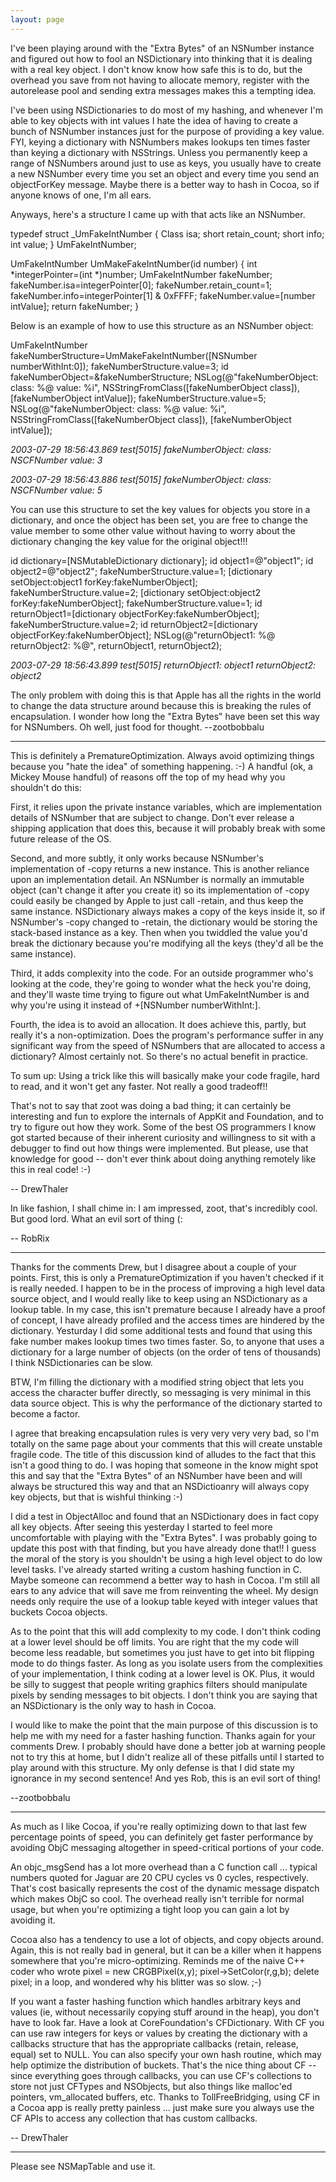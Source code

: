 ```yaml
---
layout: page
---
```


I've been playing around with the "Extra Bytes" of an NSNumber instance and figured out how to fool an NSDictionary into thinking that it is dealing with a real key object. I don't know know how safe this is to do, but the overhead you save from not having to allocate memory, register with the autorelease pool and sending extra messages makes this a tempting idea. 

I've been using NSDictionaries to do most of my hashing, and whenever I'm able to key objects with int values I hate the idea of having to create a bunch of NSNumber instances just for the purpose of providing a key value. FYI, keying a dictionary with NSNumbers makes lookups ten times faster than keying a dictionary with NSStrings. Unless you permanently keep a range of NSNumbers around just to use as keys, you usually have to create a new NSNumber every time you set an object and every time you send an objectForKey message. Maybe there is a better way to hash in Cocoa, so if anyone knows of one, I'm all ears. 

Anyways, here's a structure I came up with that acts like an NSNumber. 

    
 typedef struct _UmFakeIntNumber {
     Class isa;
     short retain_count;
     short info;
     int value;
 } UmFakeIntNumber;
 
 UmFakeIntNumber UmMakeFakeIntNumber(id number) {
     int *integerPointer=(int *)number;
     UmFakeIntNumber fakeNumber;
     fakeNumber.isa=integerPointer[0];
     fakeNumber.retain_count=1;
     fakeNumber.info=integerPointer[1] & 0xFFFF;
     fakeNumber.value=[number intValue];
     return fakeNumber;
 }


Below is an example of how to use this structure as an NSNumber object:

    
 UmFakeIntNumber fakeNumberStructure=UmMakeFakeIntNumber([NSNumber numberWithInt:0]);
 fakeNumberStructure.value=3;
 id fakeNumberObject=&fakeNumberStructure;
 NSLog(@"fakeNumberObject: class: %@ value: %i",
           NSStringFromClass([fakeNumberObject class]), [fakeNumberObject intValue]);
 fakeNumberStructure.value=5;
 NSLog(@"fakeNumberObject: class: %@ value: %i",
           NSStringFromClass([fakeNumberObject class]), [fakeNumberObject intValue]);


*2003-07-29 18:56:43.869 test[5015] fakeNumberObject: class: NSCFNumber value: 3*


*2003-07-29 18:56:43.886 test[5015] fakeNumberObject: class: NSCFNumber value: 5*

You can use this structure to set the key values for objects you store in a dictionary, and once the object has been set, you are free to change the value member to some other value without having to worry about the dictionary changing the key value for the original object!!!

    
 id dictionary=[NSMutableDictionary dictionary];
 id object1=@"object1";
 id object2=@"object2";
 fakeNumberStructure.value=1;
 [dictionary setObject:object1 forKey:fakeNumberObject];
 fakeNumberStructure.value=2;
 [dictionary setObject:object2 forKey:fakeNumberObject];
 fakeNumberStructure.value=1;
 id returnObject1=[dictionary objectForKey:fakeNumberObject];
 fakeNumberStructure.value=2;
 id returnObject2=[dictionary objectForKey:fakeNumberObject];
 NSLog(@"returnObject1: %@ returnObject2: %@", returnObject1, returnObject2);


*2003-07-29 18:56:43.899 test[5015] returnObject1: object1 returnObject2: object2*

The only problem with doing this is that Apple has all the rights in the world to change the data structure around because this is breaking the rules of encapsulation. I wonder how long the "Extra Bytes" have been set this way for NSNumbers. Oh well, just food for thought. --zootbobbalu

----

This is definitely a PrematureOptimization. Always avoid optimizing things because you "hate the idea" of something happening. :-) A handful (ok, a Mickey Mouse handful) of reasons off the top of my head why you shouldn't do this:

First, it relies upon the private instance variables, which are implementation details of NSNumber that are subject to change. Don't ever release a shipping application that does this, because it will probably break with some future release of the OS.

Second, and more subtly, it only works because NSNumber's implementation of -copy returns a new instance. This is another reliance upon an implementation detail. An NSNumber is normally an immutable object (can't change it after you create it) so its implementation of -copy could easily be changed by Apple to just call -retain, and thus keep the same instance. NSDictionary always makes a copy of the keys inside it, so if NSNumber's -copy changed to -retain, the dictionary would be storing the stack-based instance as a key. Then when you twiddled the value you'd break the dictionary because you're modifying all the keys (they'd all be the same instance).

Third, it adds complexity into the code. For an outside programmer who's looking at the code, they're going to wonder what the heck you're doing, and they'll waste time trying to figure out what UmFakeIntNumber is and why you're using it instead of     +[NSNumber numberWithInt:].

Fourth, the idea is to avoid an allocation. It does achieve this, partly, but really it's a non-optimization. Does the program's performance suffer in any significant way from the speed of NSNumbers that are allocated to access a dictionary? Almost certainly not. So there's no actual benefit in practice.

To sum up: Using a trick like this will basically make your code fragile, hard to read, and it won't get any faster. Not really a good tradeoff!!

That's not to say that zoot was doing a bad thing; it can certainly be interesting and fun to explore the internals of AppKit and Foundation, and to try to figure out how they work. Some of the best OS programmers I know got started because of their inherent curiosity and willingness to sit with a debugger to find out how things were implemented. But please, use that knowledge for good -- don't ever think about doing anything remotely like this in real code! :-)

-- DrewThaler

In like fashion, I shall chime in: I am impressed, zoot, that's incredibly cool. But good lord. What an evil sort of thing (:

-- RobRix

----

Thanks for the comments Drew, but I disagree about a couple of your points. First, this is only a PrematureOptimization if you haven't checked if it is really needed. I happen to be in the process of improving a high level data source object, and I would really like to keep using an NSDictionary as a lookup table. In my case, this isn't premature because I already have a proof of concept, I have already profiled and the access times are hindered by the dictionary. Yesturday I did some additional tests and found that using this fake number makes lookup times two times faster. So, to anyone that uses a dictionary for a large number of objects (on the order of tens of thousands) I think NSDictionaries can be slow. 

BTW, I'm filling the dictionary with a modified string object that lets you access the character buffer directly, so messaging is very minimal in this data source object. This is why the performance of the dictionary started to become a factor. 

I agree that breaking encapsulation rules is very very very very bad, so I'm totally on the same page about your comments that this will create unstable fragile code. The title of this discussion kind of alludes to the fact that this isn't a good thing to do. I was hoping that someone in the know might spot this and say that the "Extra Bytes" of an NSNumber have been and will always be structured this way and that an NSDictioanry will always copy key objects, but that is wishful thinking :-)

I did a test in ObjectAlloc and found that an NSDictionary does in fact copy all key objects. After seeing this yesterday I started to feel more uncomfortable with playing with the "Extra Bytes". I was probably going to update this post with that finding, but you have already done that!! I guess the moral of the story is you shouldn't be using a high level object to do low level tasks. I've already started writing a custom hashing function in C. Maybe someone can recommend a better way to hash in Cocoa. I'm still all ears to any advice that will save me from reinventing the wheel. My design needs only require the use of a lookup table keyed with integer values that buckets Cocoa objects. 

As to the point that this will add complexity to my code. I don't think coding at a lower level should be off limits. You are right that the my code will become less readable, but sometimes you just have to get into bit flipping mode to do things faster. As long as you isolate users from the complexities of your implementation, I think coding at a lower level is OK. Plus, it would be silly to suggest that people writing graphics filters should manipulate pixels by sending messages to bit objects. I don't think you are saying that an NSDictionary is the only way to hash in Cocoa.

I would like to make the point that the main purpose of this discussion is to help me with my need for a faster hashing function. Thanks again for your comments Drew. I probably should have done a better job at warning people not to try this at home, but I didn't realize all of these pitfalls until I started to play around with this structure. My only defense is that I did state my ignorance in my second sentence! And yes Rob, this is an evil sort of thing!

--zootbobbalu

----

As much as I like Cocoa, if you're really optimizing down to that last few percentage points of speed, you can definitely get faster performance by avoiding ObjC messaging altogether in speed-critical portions of your code.

An objc_msgSend has a lot more overhead than a C function call ... typical numbers quoted for Jaguar are 20 CPU cycles vs 0 cycles, respectively. That's cost basically represents the cost of the dynamic message dispatch which makes ObjC so cool. The overhead really isn't terrible for normal usage, but when you're optimizing a tight loop you can gain a lot by avoiding it. 

Cocoa also has a tendency to use a lot of objects, and copy objects around. Again, this is not really bad in general, but it can be a killer when it happens somewhere that you're micro-optimizing. Reminds me of the naive C++ coder who wrote     pixel = new CRGBPixel(x,y); pixel->SetColor(r,g,b); delete pixel; in a loop, and wondered why his blitter was so slow. ;-)

If you want a faster hashing function which handles arbitrary keys and values (ie, without necessarily copying stuff around in the heap), you don't have to look far. Have a look at CoreFoundation's CFDictionary. With CF you can use raw integers for keys or values by creating the dictionary with a callbacks structure that has the appropriate callbacks (retain, release, equal) set to NULL. You can also specify your own hash routine, which may help optimize the distribution of buckets. That's the nice thing about CF -- since everything goes through callbacks, you can use CF's collections to store not just CFTypes and NSObjects, but also things like malloc'ed pointers, vm_allocated buffers, etc. Thanks to TollFreeBridging, using CF in a Cocoa app is really pretty painless ... just make sure you always use the CF APIs to access any collection that has custom callbacks.

-- DrewThaler

----

Please see NSMapTable and use it.
